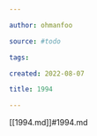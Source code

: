 ```yaml
---

author: ohmanfoo

source: #todo

tags: 

created: 2022-08-07

title: 1994

---
```

[[1994.md]]#1994.md